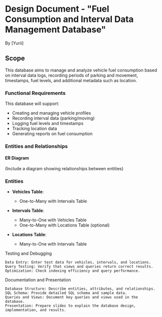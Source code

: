 # Design Document - "Fuel Consumption and Interval Data Management Database"

By [Yurii]

## Scope

This database aims to manage and analyze vehicle fuel consumption based on interval data logs, recording periods of parking and movement, timestamps, fuel levels, and additional metadata such as location.

### Functional Requirements

This database will support:

- Creating and managing vehicle profiles
- Recording interval data (parking/moving)
- Logging fuel levels and timestamps
- Tracking location data
- Generating reports on fuel consumption

### Entities and Relationships

#### ER Diagram

(Include a diagram showing relationships between entities)

### Entities

- **Vehicles Table**: 
  - One-to-Many with Intervals Table

- **Intervals Table**: 
  - Many-to-One with Vehicles Table
  - One-to-Many with Locations Table (optional)

- **Locations Table**: 
  - Many-to-One with Intervals Table

Testing and Debugging

    Data Entry: Enter test data for vehicles, intervals, and locations.
    Query Testing: Verify that views and queries return correct results.
    Optimization: Check indexing efficiency and query performance.

Documentation and Presentation

    Database Structure: Describe entities, attributes, and relationships.
    SQL Schema: Provide detailed SQL schema and sample data.
    Queries and Views: Document key queries and views used in the database.
    Presentation: Prepare slides to explain the database design, implementation, and results.

